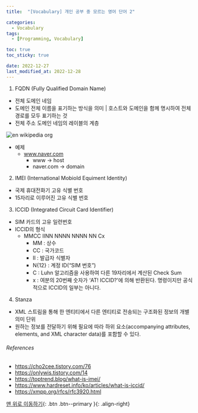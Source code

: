 ```yaml
---
title:  "[Vocabulary] 개인 공부 중 모르는 영어 단어 2" 

categories:
  - Vocabulary
tags:
  - [Programming, Vocabulary]

toc: true
toc_sticky: true

date: 2022-12-27
last_modified_at: 2022-12-28
---
```


1. FQDN (Fully Qualified Domain Name)
- 전체 도메인 네임
- 도메인 전체 이름을 표기하는 방식을 의미 | 호스트와 도메인을 함께 명시하여 전체 경로를 모두 표기하는 것
- 전체 주소 도메인 네임의 레이블의 계층

![en wikipedia org](https://user-images.githubusercontent.com/61777583/209635776-1f8d21d8-7a4c-459e-ae54-1029b0621acc.png)
- 예제
    - www.naver.com
        - www -> host
        - naver.com -> domain

2. IMEI (International Mobiold Equiment Identity)
- 국제 휴대전화기 고유 식별 번호
- 15자리로 이루어진 고유 식별 번호

3. ICCID (Integrated Circuit Card Identifier)
- SIM 카드의 고유 일련번호
- ICCID의 형식
    - MMCC IINN NNNN NNNN NN Cx
        - MM : 상수
        - CC : 국가코드
        - II : 발급자 식별자
        - N{12} : 계정 ID(“SIM 번호”)
        - C : Luhn 알고리즘을 사용하여 다른 19자리에서 계산된 Check Sum
        - x : 여분의 20번째 숫자가 ‘AT! ICCID?’에 의해 반환된다. 명령이지만 공식적으로 ICCID의 일부는 아니다.

4. Stanza
- XML 스트림을 통해 한 엔티티에서 다른 엔티티로 전송되는 구조화된 정보의 개별 의미 단위
- 원하는 정보를 전달하기 위해 필요에 따라 하위 요소(accompanying attributes, elements, and XML character data)를 포함할 수 있다.





###### References
- https://cho2cee.tistory.com/76
- https://onlywis.tistory.com/14
- https://toptrend.blog/what-is-imei/
- https://www.hardreset.info/ko/articles/what-is-iccid/
- https://xmpp.org/rfcs/rfc3920.html

[맨 위로 이동하기](#){: .btn .btn--primary }{: .align-right} 